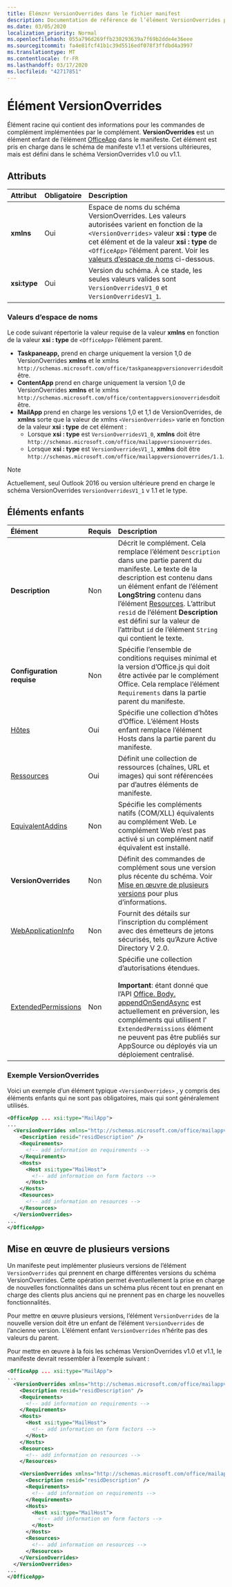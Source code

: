```yaml
---
title: Élémznr VersionOverrides dans le fichier manifest
description: Documentation de référence de l’élément VersionOverrides pour les fichiers manifeste des compléments Office (XML).
ms.date: 03/05/2020
localization_priority: Normal
ms.openlocfilehash: 055a796d269ffb230293639a7f69b2dde4e36eee
ms.sourcegitcommit: fa4e81fcf41b1c39d5516edf078f3ffdbd4a3997
ms.translationtype: MT
ms.contentlocale: fr-FR
ms.lasthandoff: 03/17/2020
ms.locfileid: "42717851"
---
```

# <a name="versionoverrides-element"></a>Élément VersionOverrides

Élément racine qui contient des informations pour les commandes de complément implémentées par le complément. **VersionOverrides** est un élément enfant de l’élément [OfficeApp](./officeapp.md) dans le manifeste. Cet élément est pris en charge dans le schéma de manifeste v1.1 et versions ultérieures, mais est défini dans le schéma VersionOverrides v1.0 ou v1.1.

## <a name="attributes"></a>Attributs

|  Attribut  |  Obligatoire  |  Description  |
|:-----|:-----|:-----|
|  **xmlns**       |  Oui  |  Espace de noms du schéma VersionOverrides. Les valeurs autorisées varient en fonction de la `<VersionOverrides>` valeur **xsi : type** de cet élément et de la valeur **xsi : type** de `<OfficeApp>` l’élément parent. Voir les [valeurs d’espace de noms](#namespace-values) ci-dessous.|
|  **xsi:type**  |  Oui  | Version du schéma. À ce stade, les seules valeurs valides sont `VersionOverridesV1_0` et `VersionOverridesV1_1`. |

### <a name="namespace-values"></a>Valeurs d’espace de noms

Le code suivant répertorie la valeur requise de la valeur **xmlns** en fonction de la valeur **xsi : type** de `<OfficeApp>` l’élément parent.

- **Taskpaneapp,** prend en charge uniquement la version 1,0 de VersionOverrides **xmlns** et le xmlns `http://schemas.microsoft.com/office/taskpaneappversionoverrides`doit être.
- **ContentApp** prend en charge uniquement la version 1,0 de VersionOverrides **xmlns** et le xmlns `http://schemas.microsoft.com/office/contentappversionoverrides`doit être.
- **MailApp** prend en charge les versions 1,0 et 1,1 de VersionOverrides, de **xmlns** sorte que la valeur de xmlns `<VersionOverrides>` varie en fonction de la valeur **xsi : type** de cet élément :
    - Lorsque **xsi : type** est `VersionOverridesV1_0`, **xmlns** doit être `http://schemas.microsoft.com/office/mailappversionoverrides`.
    - Lorsque **xsi : type** est `VersionOverridesV1_1`, **xmlns** doit être `http://schemas.microsoft.com/office/mailappversionoverrides/1.1`.

> [!NOTE]
> Actuellement, seul Outlook 2016 ou version ultérieure prend en charge le schéma VersionOverrides `VersionOverridesV1_1` v 1.1 et le type.

## <a name="child-elements"></a>Éléments enfants

|  Élément |  Requis  |  Description  |
|:-----|:-----|:-----|
|  **Description**    |  Non   |  Décrit le complément. Cela remplace l’élément `Description` dans une partie parent du manifeste. Le texte de la description est contenu dans un élément enfant de l’élément **LongString** contenu dans l’élément [Resources](resources.md). L’attribut `resid` de l’élément **Description** est défini sur la valeur de l’attribut `id` de l’élément `String` qui contient le texte.|
|  **Configuration requise**  |  Non   |  Spécifie l’ensemble de conditions requises minimal et la version d’Office.js qui doit être activée par le complément Office. Cela remplace l’élément `Requirements` dans la partie parent du manifeste.|
|  [Hôtes](hosts.md)                |  Oui  |  Spécifie une collection d’hôtes d’Office. L’élément Hosts enfant remplace l’élément Hosts dans la partie parent du manifeste.  |
|  [Ressources](resources.md)    |  Oui  | Définit une collection de ressources (chaînes, URL et images) qui sont référencées par d’autres éléments de manifeste.|
|  [EquivalentAddins](equivalentaddins.md)    |  Non  | Spécifie les compléments natifs (COM/XLL) équivalents au complément Web. Le complément Web n’est pas activé si un complément natif équivalent est installé.|
|  **VersionOverrides**    |  Non  | Définit des commandes de complément sous une version plus récente du schéma. Voir [Mise en œuvre de plusieurs versions](#implementing-multiple-versions) pour plus d’informations. |
|  [WebApplicationInfo](webapplicationinfo.md)    |  Non  | Fournit des détails sur l’inscription du complément avec des émetteurs de jetons sécurisés, tels qu’Azure Active Directory V 2.0. |
|  [ExtendedPermissions](extendedpermissions.md) |  Non  |  Spécifie une collection d’autorisations étendues.<br><br>**Important**: étant donné que l’API [Office. Body. appendOnSendAsync](/javascript/api/outlook/office.body?view=outlook-js-preview#appendonsendasync-data--options--callback-) est actuellement en préversion, les compléments qui utilisent l' `ExtendedPermissions` élément ne peuvent pas être publiés sur AppSource ou déployés via un déploiement centralisé. |

### <a name="versionoverrides-example"></a>Exemple VersionOverrides

Voici un exemple d’un élément typique `<VersionOverrides>` , y compris des éléments enfants qui ne sont pas obligatoires, mais qui sont généralement utilisés.

```xml
<OfficeApp ... xsi:type="MailApp">
...
  <VersionOverrides xmlns="http://schemas.microsoft.com/office/mailappversionoverrides" xsi:type="VersionOverridesV1_0">
    <Description resid="residDescription" />
    <Requirements>
      <!-- add information on requirements -->
    </Requirements>
    <Hosts>
      <Host xsi:type="MailHost">
        <!-- add information on form factors -->
      </Host>
    </Hosts>
    <Resources>
      <!-- add information on resources -->
    </Resources>
  </VersionOverrides>
...
</OfficeApp>
```

## <a name="implementing-multiple-versions"></a>Mise en œuvre de plusieurs versions

Un manifeste peut implémenter plusieurs versions de l’élément `VersionOverrides` qui prennent en charge différentes versions du schéma VersionOverrides. Cette opération permet éventuellement la prise en charge de nouvelles fonctionnalités dans un schéma plus récent tout en prenant en charge des clients plus anciens qui ne prennent pas en charge les nouvelles fonctionnalités.

Pour mettre en œuvre plusieurs versions, l’élément `VersionOverrides` de la nouvelle version doit être un enfant de l’élément `VersionOverrides` de l’ancienne version. L’élément enfant `VersionOverrides` n’hérite pas des valeurs du parent.

Pour mettre en œuvre à la fois les schémas VersionOverrides v1.0 et v1.1, le manifeste devrait ressembler à l’exemple suivant :

```xml
<OfficeApp ... xsi:type="MailApp">
...
  <VersionOverrides xmlns="http://schemas.microsoft.com/office/mailappversionoverrides" xsi:type="VersionOverridesV1_0">
    <Description resid="residDescription" />
    <Requirements>
      <!-- add information on requirements -->
    </Requirements>
    <Hosts>
      <Host xsi:type="MailHost">
        <!-- add information on form factors -->
      </Host>
    </Hosts>
    <Resources>
      <!-- add information on resources -->
    </Resources>

    <VersionOverrides xmlns="http://schemas.microsoft.com/office/mailappversionoverrides/1.1" xsi:type="VersionOverridesV1_1">
      <Description resid="residDescription" />
      <Requirements>
        <!-- add information on requirements -->
      </Requirements>
      <Hosts>
        <Host xsi:type="MailHost">
          <!-- add information on form factors -->
        </Host>
      </Hosts>
      <Resources>
        <!-- add information on resources -->
      </Resources>
    </VersionOverrides>  
  </VersionOverrides>
...
</OfficeApp>
```
